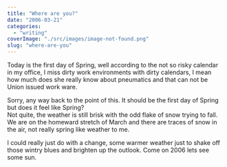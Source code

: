 ```yaml
---
title: "Where are you?"
date: "2006-03-21"
categories: 
  - "writing"
coverImage: "./src/images/image-not-found.png"
slug: "where-are-you"
---
```


Today is the first day of Spring, well according to the not so risky calendar in my office, I miss dirty work environments with dirty calendars, I mean how much does she really know about pneumatics and that can not be Union issued work ware.

Sorry, any way back to the point of this. It should be the first day of Spring but does it feel like Spring?  
Not quite, the weather is still brisk with the odd flake of snow trying to fall. We are on the homeward stretch of March and there are traces of snow in the air, not really spring like weather to me.

I could really just do with a change, some warmer weather just to shake off those wintry blues and brighten up the outlook. Come on 2006 lets see some sun.
